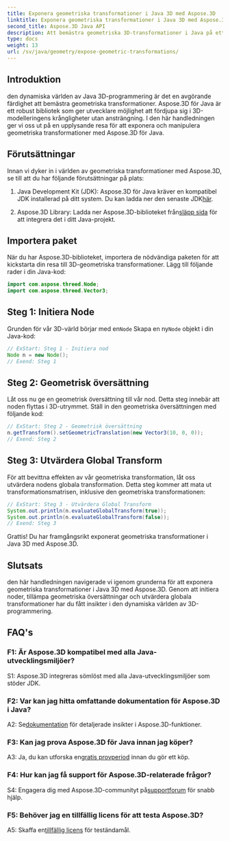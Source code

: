 ```yaml
---
title: Exponera geometriska transformationer i Java 3D med Aspose.3D
linktitle: Exponera geometriska transformationer i Java 3D med Aspose.3D
second_title: Aspose.3D Java API
description: Att bemästra geometriska 3D-transformationer i Java på ett enkelt sätt med Aspose.3D. Lär dig att manipulera noder, tillämpa översättningar och utvärdera globala transformationer.
type: docs
weight: 13
url: /sv/java/geometry/expose-geometric-transformations/
---
```

## Introduktion

den dynamiska världen av Java 3D-programmering är det en avgörande färdighet att bemästra geometriska transformationer. Aspose.3D för Java är ett robust bibliotek som ger utvecklare möjlighet att fördjupa sig i 3D-modelleringens krångligheter utan ansträngning. I den här handledningen ger vi oss ut på en upplysande resa för att exponera och manipulera geometriska transformationer med Aspose.3D för Java.

## Förutsättningar

Innan vi dyker in i världen av geometriska transformationer med Aspose.3D, se till att du har följande förutsättningar på plats:

1.  Java Development Kit (JDK): Aspose.3D för Java kräver en kompatibel JDK installerad på ditt system. Du kan ladda ner den senaste JDK[här](https://www.oracle.com/java/technologies/javase-downloads.html).

2.  Aspose.3D Library: Ladda ner Aspose.3D-biblioteket från[släpp sida](https://releases.aspose.com/3d/java/) för att integrera det i ditt Java-projekt.

## Importera paket

När du har Aspose.3D-biblioteket, importera de nödvändiga paketen för att kickstarta din resa till 3D-geometriska transformationer. Lägg till följande rader i din Java-kod:

```java
import com.aspose.threed.Node;
import com.aspose.threed.Vector3;
```

## Steg 1: Initiera Node

 Grunden för vår 3D-värld börjar med en`Node` Skapa en ny`Node` objekt i din Java-kod:

```java
// ExStart: Steg 1 - Initiera nod
Node n = new Node();
// Exend: Steg 1
```

## Steg 2: Geometrisk översättning

Låt oss nu ge en geometrisk översättning till vår nod. Detta steg innebär att noden flyttas i 3D-utrymmet. Ställ in den geometriska översättningen med följande kod:

```java
// ExStart: Steg 2 - Geometrisk översättning
n.getTransform().setGeometricTranslation(new Vector3(10, 0, 0));
// Exend: Steg 2
```

## Steg 3: Utvärdera Global Transform

För att bevittna effekten av vår geometriska transformation, låt oss utvärdera nodens globala transformation. Detta steg kommer att mata ut transformationsmatrisen, inklusive den geometriska transformationen:

```java
// ExStart: Steg 3 - Utvärdera Global Transform
System.out.println(n.evaluateGlobalTransform(true));
System.out.println(n.evaluateGlobalTransform(false));
// Exend: Steg 3
```

Grattis! Du har framgångsrikt exponerat geometriska transformationer i Java 3D med Aspose.3D.

## Slutsats

den här handledningen navigerade vi igenom grunderna för att exponera geometriska transformationer i Java 3D med Aspose.3D. Genom att initiera noder, tillämpa geometriska översättningar och utvärdera globala transformationer har du fått insikter i den dynamiska världen av 3D-programmering.

## FAQ's

### F1: Är Aspose.3D kompatibel med alla Java-utvecklingsmiljöer?

S1: Aspose.3D integreras sömlöst med alla Java-utvecklingsmiljöer som stöder JDK.

### F2: Var kan jag hitta omfattande dokumentation för Aspose.3D i Java?

 A2: Se[dokumentation](https://reference.aspose.com/3d/java/) för detaljerade insikter i Aspose.3D-funktioner.

### F3: Kan jag prova Aspose.3D för Java innan jag köper?

 A3: Ja, du kan utforska en[gratis provperiod](https://releases.aspose.com/) innan du gör ett köp.

### F4: Hur kan jag få support för Aspose.3D-relaterade frågor?

 S4: Engagera dig med Aspose.3D-communityt på[supportforum](https://forum.aspose.com/c/3d/18) för snabb hjälp.

### F5: Behöver jag en tillfällig licens för att testa Aspose.3D?

 A5: Skaffa en[tillfällig licens](https://purchase.aspose.com/temporary-license/) för teständamål.